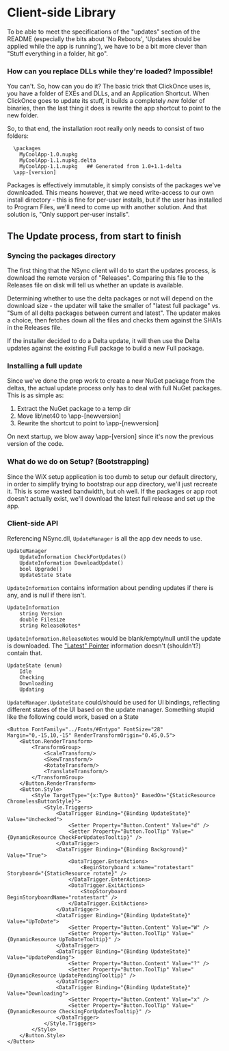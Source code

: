 # Client-side Library

To be able to meet the specifications of the "updates" section of the README
(especially the bits about 'No Reboots', 'Updates should be applied while the
app is running'), we have to be a bit more clever than "Stuff everything in a
folder, hit go".

### How can you replace DLLs while they're loaded? Impossible!

You can't. So, how can you do it? The basic trick that ClickOnce uses is, you
have a folder of EXEs and DLLs, and an Application Shortcut. When ClickOnce
goes to update its stuff, it builds a completely *new* folder of binaries,
then the last thing it does is rewrite the app shortcut to point to the new
folder.

So, to that end, the installation root really only needs to consist of two
folders:

```
  \packages
    MyCoolApp-1.0.nupkg
    MyCoolApp-1.1.nupkg.delta
    MyCoolApp-1.1.nupkg   ## Generated from 1.0+1.1-delta
  \app-[version]
```

Packages is effectively immutable, it simply consists of the packages we've
downloaded. This means however, that we need write-access to our own install
directory - this is fine for per-user installs, but if the user has installed
to Program Files, we'll need to come up with another solution. And that
solution is, "Only support per-user installs".

## The Update process, from start to finish

### Syncing the packages directory

The first thing that the NSync client will do to start the updates process, is
download the remote version of "Releases". Comparing this file to the Releases
file on disk will tell us whether an update is available.

Determining whether to use the delta packages or not will depend on the
download size - the updater will take the smaller of "latest full package" vs.
"Sum of all delta packages between current and latest". The updater makes a
choice, then fetches down all the files and checks them against the SHA1s in
the Releases file.

If the installer decided to do a Delta update, it will then use the Delta
updates against the existing Full package to build a new Full package.

### Installing a full update

Since we've done the prep work to create a new NuGet package from the deltas,
the actual update process only has to deal with full NuGet packages. This is
as simple as:

1. Extract the NuGet package to a temp dir
1. Move lib\net40 to \app-[newversion]
1. Rewrite the shortcut to point to \app-[newversion]

On next startup, we blow away \app-[version] since it's now the previous
version of the code.

### What do we do on Setup? (Bootstrapping)

Since the WiX setup application is too dumb to setup our default directory, in
order to simplify trying to bootstrap our app directory, we'll just recreate
it. This is some wasted bandwidth, but oh well. If the packages or app root
doesn't actually exist, we'll download the latest full release and set up the
app.

### Client-side API
Referencing NSync.dll, `UpdateManager` is all the app dev needs to use.

	UpdateManager
		UpdateInformation CheckForUpdates()
		UpdateInformation DownloadUpdate()
		bool Upgrade()
		UpdateState State
		
`UpdateInformation` contains information about pending updates if there is
any, and is null if there isn't.

	UpdateInformation
		string Version
		double Filesize
		string ReleaseNotes*
		
`UpdateInformation.ReleaseNotes` would be blank/empty/null until the update is
downloaded. The ["Latest" Pointer](Implementation.md) information doesn't
(shouldn't?) contain that.
		
	UpdateState (enum)
		Idle
		Checking
		Downloading
		Updating
		
`UpdateManager.UpdateState` could/should be used for UI bindings, reflecting
different states of the UI based on the update manager. Something stupid like
the following could work, based on a State

	<Button FontFamily="../Fonts/#Entypo" FontSize="28" Margin="0,-15,10,-15" RenderTransformOrigin="0.45,0.5">
        <Button.RenderTransform>
            <TransformGroup>
                <ScaleTransform/>
                <SkewTransform/>
                <RotateTransform/>
                <TranslateTransform/>
            </TransformGroup>
        </Button.RenderTransform>
        <Button.Style>
            <Style TargetType="{x:Type Button}" BasedOn="{StaticResource ChromelessButtonStyle}">
                <Style.Triggers>
                    <DataTrigger Binding="{Binding UpdateState}" Value="Unchecked">
                        <Setter Property="Button.Content" Value="d" />
                        <Setter Property="Button.ToolTip" Value="{DynamicResource CheckForUpdatesTooltip}" />
                    </DataTrigger>
                    <DataTrigger Binding="{Binding Background}" Value="True">
                        <DataTrigger.EnterActions>
                            <BeginStoryboard x:Name="rotatestart" Storyboard="{StaticResource rotate}" />
                        </DataTrigger.EnterActions>
                        <DataTrigger.ExitActions>
                            <StopStoryboard BeginStoryboardName="rotatestart" />
                        </DataTrigger.ExitActions>
                    </DataTrigger>
                    <DataTrigger Binding="{Binding UpdateState}" Value="UpToDate">
                        <Setter Property="Button.Content" Value="W" />
                        <Setter Property="Button.ToolTip" Value="{DynamicResource UpToDateTooltip}" />
                    </DataTrigger>
                    <DataTrigger Binding="{Binding UpdateState}" Value="UpdatePending">
                        <Setter Property="Button.Content" Value="?" />
                        <Setter Property="Button.ToolTip" Value="{DynamicResource UpdatePendingTooltip}" />
                    </DataTrigger>
                    <DataTrigger Binding="{Binding UpdateState}" Value="Downloading">
                        <Setter Property="Button.Content" Value="x" />
                        <Setter Property="Button.ToolTip" Value="{DynamicResource CheckingForUpdatesTooltip}" />
                    </DataTrigger>
                </Style.Triggers>
            </Style>
        </Button.Style>
    </Button>
